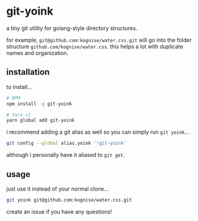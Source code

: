 # git-yoink

a tiny git utility for golang-style directory structures.

for example, `git@github.com:kognise/water.css.git` will go into the folder structure `github.com/kognise/water.css`. this helps a lot with duplicate names and organization.

## installation

to install...

```sh
# NPM
npm install -g git-yoink

# Yarn v1
yarn global add git-yoink
```

i recommend adding a git alias as well so you can simply run `git yoink`...

```sh
git config --global alias.yoink '!git-yoink'
```

although i personally have it aliased to `git get`.

## usage

just use it instead of your normal clone...

```sh
git yoink git@github.com:kognise/water.css.git
```

create an issue if you have any questions!